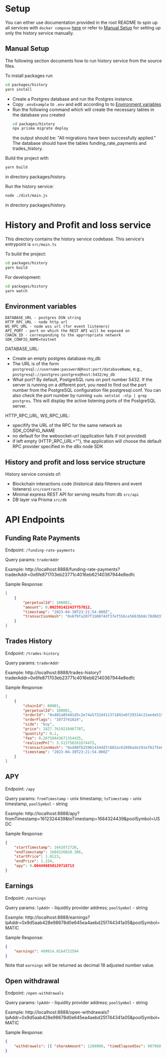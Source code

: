 # Setup

You can either use documentation provided in the root README to spin up all
services with `docker compose` [here](../../README.md#docker-compose-setup) or
refer to [Manual Setup](#manual-setup) for setting up only the history service
manually.

## Manual Setup

The following section documents how to run history service from the source files.

To install packages run

```bash
cd packages/history
yarn install
```

-   Create a Postgres database and run the Postgres instance.
-   Copy `.envExample` to `.env` and edit according to to [Environment variables](#environment-variables)
-   Run the following command which will create the necessary tables in the database you created
    ```bash
    cd packages/history
    npx prisma migrate deploy
    ```
    the output should be: "All migrations have been successfully applied." The database should have the tables
    funding_rate_payments and trades_history.

Build the project with

```bash
yarn build
```

in directory packages/history.

Run the history service:

```bash
node ./dist/main.js
```

in directory packages/history.

# History and Profit and loss service

This directory contains the history service codebase. This service's entrypoint is `src/main.ts`

To build the project:

```bash
cd packages/history
yarn build
```

For development:

```bash
cd packages/history
yarn watch
```

## Environment variables

```
DATABASE_URL - postgres DSN string
HTTP_RPC_URL - node http url
WS_RPC_URL - node wss url (for event listeners)
API_PORT - port on which the REST API will be exposed on
CHAIN_ID - corresponding to the apprropriate network
SDK_CONFIG_NAME=testnet
```

DATABASE_URL:

-   Create an empty postgres database my_db
-   The URL is of the form `postgresql://username:password@host:port/databaseName`, e.g., `postgresql://postgres:postgres@host:5432/my_db`
-   What port? By default, PostgreSQL runs on port number 5432. If the server is running on a different port,
    you need to find out the port number from the PostgreSQL configuration file postgresql.conf.
    You can also check the port number by running `sudo netstat -nlp | grep postgres`. This will display the active listening ports of the PostgreSQL server.

HTTP_RPC_URL, WS_RPC_URL:

-   specifify the URL of the RPC for the same network as SDK_CONFIG_NAME
-   no default for the websocket-url (application fails if not provided)
-   if left empty (HTTP_RPC_URL=""), the application will choose the default RPC provider specified in the d8x node SDK

## History and profit and loss service structure

History service consists of:

-   Blockchain interactions code (historical data filterers and event listeners) `src/contracts`
-   Minimal express REST API for serving results from db `src/api`
-   DB layer via Prisma `src/db`

# API Endpoints

## Funding Rate Payments

Endpoint: `/funding-rate-payments`

Query params: `traderAddr`

Example: http://localhost:8888/funding-rate-payments?traderAddr=0x6fe871703eb23771c4016eb62140367944e8edfc

Sample Response:

```json
[
	{
		"perpetualId": 100001,
		"amount": 0.002591422437757812,
		"timestamp": "2023-04-30T23:21:54.000Z",
		"transactionHash": "0x6f9fa207f1b0874df37ef556ce5663bb8c78d0d3765c896ca70136ec5ad1335e"
	}
]
```

## Trades History

Endpoint: `/trades-history`

Query params: `traderAddr`

Example: http://localhost:8888/trades-history?traderAddr=0x6fe871703eb23771c4016eb62140367944e8edfc

Sample Response:

```json
[
	{
		"chainId": 80001,
		"perpetualId": 100001,
		"orderId": "0x401a854d1d5c2e74a5732d411371892e0729314c21eede515ee0df49d2cac4bc",
		"orderFlags": "1073741824",
		"side": "buy",
		"price": 1827.7619218467787,
		"quantity": 0.1,
		"fee": 0.26750443671354435,
		"realizedPnl": 3.513758261674475,
		"transactionHash": "0xd48fb25981434dd7c882ac6289bade191ef81f5e88466dc45ac7abb1754843f2",
		"timestamp": "2023-04-30T23:21:54.000Z"
	}
]
```

## APY

Endpoint: `/apy`

Query params: `fromTimestamp` - unix timestamp; `toTimestamp` - unix timestamp, `poolSymbol` - string

Example: http://localhost:8888/apy?fromTimestamp=1612324439&toTimestamp=1684324439&poolSymbol=USDC

Sample Response:

```json
{
	"startTimestamp": 1641072720,
	"endTimestamp": 1684326028.306,
	"startPrice": 1.0123,
	"endPrice": 1.234,
	"apy": 0.004496850129718713
}
```

## Earnings

Endpoint: `/earnings`

Query params: `lpAddr` - liquidity provider address; `poolSymbol` - string

Example: http://localhost:8888/earnings?lpAddr=0x9d5aab428e98678d0e645ea4aebd25f744341a05&poolSymbol=MATIC

Sample Response:

```json
{
	"earnings": 499914.0164721594
}
```

Note that `earnings` will be returned as decimal 18 adjusted number value.

## Open withdrawal

Endpoint: `/open-withdrawals`

Query params: `lpAddr` - liquidity provider address; `poolSymbol` - string

Example: http://localhost:8888/open-withdrawals?lpAddr=0x9d5aab428e98678d0e645ea4aebd25f744341a05&poolSymbol=MATIC

Sample Response:

```json
{
	"withdrawals": [{ "shareAmount": 1200000, "timeElapsedSec": 907960 }]
}
```
